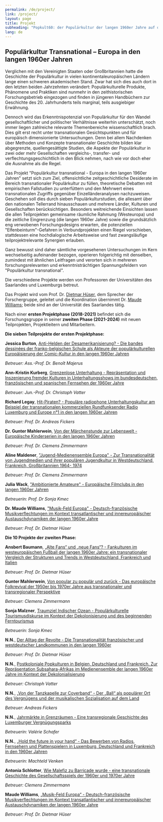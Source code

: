 ```yaml
---
permalink: /de/project/
link: /project/
layout: page
title: Projekt
subheading: "Popkult60: der Populärkultur der langen 1960er Jahre auf der Spur"
lang: de
---
```

## Populärkultur Transnational – Europa in den langen 1960er Jahren
<!-- more -->

Verglichen mit den Vereinigten Staaten oder Großbritannien hatte die Geschichte der Populärkultur in vielen kontinentaleuropäischen Ländern lange einen schweren akademischen Stand. Zwar hat sich dies auch dort in den letzten beiden Jahrzehnten verändert: Populärkulturelle Produkte, Phänomene und Praktiken sind nunmehr in den zeithistorischen Forschungsbetrieb eingezogen und finden in jüngeren Handbüchern zur Geschichte des 20. Jahrhunderts teils marginal, teils ausgiebiger Erwähnung.

Dennoch wird das Erkenntnispotenzial von Populärkultur für den Wandel gesellschaftlicher und politischer Verhältnisse weiterhin unterschätzt, noch immer liegen zahlreiche relevante Themenbereiche wissenschaftlich brach. Dies gilt erst recht unter transnationalen Gesichtspunkten und für europäisch dimensionierte Untersuchungen. Denn bei allem Nachdenken über Methoden und Konzepte transnationaler Geschichte bilden klar abgegrenzte, quellengesättigte Studien, die Aspekte der Populärkultur in zwei oder mehr Gesellschaften vergleichs-, transfer- und verflechtungsgeschichtlich in den Blick nehmen, nach wie vor doch eher die Ausnahme als die Regel.

Das Projekt "Populärkultur transnational - Europa in den langen 1960er Jahren" setzt sich zum Ziel, offensichtliche zeitgeschichtliche Desiderate im Bereich transnationaler Populärkultur zu füllen, theoretische Debatten mit empirischen Fallstudien zu unterfüttern und den Mehrwert eines transnationalen Zugriffs gegenüber Einzelländeranalysen nachzuweisen. Geschehen soll dies durch sieben Populärkulturstudien, die allesamt über den nationalen Tellerrand hinausschauen und mehrere Länder, Kulturen und Gesellschaften berücksichtigen. Besonders weitreichende Einsichten lassen die allen Teilprojekten gemeinsame räumliche Rahmung (Westeuropa) und die zeitliche Eingrenzung (die langen 1960er Jahre) sowie die grundsätzlich eng verwobenen Forschungsdesigns erwarten, die potenziellen "Elfenbeinturm"-Gefahren in Verbundprojekten einen Riegel vorschieben, stattdessen eine hochdialogische Arbeitsweise und fast zwangsläufige teilprojektrelevante Synergien erlauben.

Ganz bewusst sind daher sämtliche vorgesehenen Untersuchungen im Kern wechselseitig aufeinander bezogen, operieren folgerichtig mit denselben, zumindest mit ähnlichen Leitfragen und verorten sich in mehreren forschungsrelevanten und erkenntnisträchtigen Spannungsfeldern von "Populärkultur transnational".

Die verschiedene Projekte werden von Professoren der Universitäten des Saarlandes und Luxemburgs betreut.

Das Projekt wird vom Prof. Dr. [Dietmar Hüser](https://popkult60.eu/people/), dem Sprecher der Forschergruppe, geleitet und die Koordination übernimmt Dr. [Maude Williams](https://popkult60.eu/people/); beide sind an der Universität des Saarlandes tätig.

Nach einer **ersten Projektphase (2018-2021)** befindet sich die Forschungsgruppe in seiner **zweiten Phase (2021-2024)** mit neuen Teilprojekten, Projektleitern und Mitarbeitern.

**Die sieben Teilprojekte der ersten Projektphase:**


**Jessica Burton**, [Anti-Helden der Desamerikanisierung? - Die bandes dessinées der franko-belgischen Schule als Akteure der populärkulturellen Europäisierung der Comic-Kultur in den langen 1960er Jahren](../assets/pdf/burton-de.pdf)


*Betreuer: Ass.-Prof. Dr. Benoît Majerus*


**Ann-Kristin Kurberg**, [Grenzenlose Unterhaltung - Repräsentation und Inszenierung fremder Kulturen in Unterhaltungsshows im bundesdeutschen, französischen und spanischen Fernsehen der 1960er Jahre](../assets/pdf/kurberg-de.pdf)


*Betreuer: Jun.-Prof. Dr. Christoph Vatter*



**Richard Legay**, [Hit-Piraten? - Populäre radiophone Unterhaltungskultur am Beispiel der transnationalen kommerziellen Rundfunksender Radio Luxemburg und Europe n°1 in den langen 1960er Jahren](../assets/pdf/legay-de.pdf)


*Betreuer: Prof. Dr. Andreas Fickers*



**Dr. Gunter Mahlerwein**, [Von der Märchenstunde zur Lebenswelt - Europäische Kinderserien in den langen 1960er Jahren](../assets/pdf/mahlerwein-de.pdf)


*Betreuer: Prof. Dr. Clemens Zimmermann*



**Aline Maldener**, ["Jugend-Medienensemble Europa" - Zur Transnationalität von Jugendmedien und ihrer populären Jugendkultur in Westdeutschland, Frankreich, Großbritannien 1964- 1974](../assets/pdf/maldener-de.pdf)


*Betreuer: Prof. Dr. Clemens Zimmermann*



**Julia Wack**, ["Ambitionierte Amateure" - Europäische Filmclubs in den langen 1960er Jahren](../assets/pdf/wack-de.pdf)


*Betreuerin: Prof. Dr Sonja Kmec*



**Dr. Maude Williams**, ["Musik-Feld Europa" - Deutsch-französische Musikverflechtungen im Kontext transatlantischer und innereuropäischer Austauschdynamiken der langen 1960er Jahre](../assets/pdf/williams-de.pdf)


*Betreuer: Prof. Dr. Dietmar Hüser*


**Die 10 Projekte der zweiten Phase:**



**Ansbert Baumann**, [„Alte Fans“ und „neue Fans“? - Fankulturen im westeuropäischen Fußball der langen 1960er Jahre: ein transnationaler Vergleich der Strukturen und Trends in Westdeutschland, Frankreich und Italien](../assets/pdf/baumann-de.pdf)


*Betreuer: Prof. Dr. Dietmar Hüser*



**Gunter Mahlerwein**, [Von popular zu populär und zurück - Das europäische Folkrevival der 1950er bis 1970er Jahre aus transnationaler und transregionaler Perspektive](../assets/pdf/mahlerwein2-de.pdf)


*Betreuer: Clemens Zimmermann*



**Sonja Malzner**, [Traumziel Indischer Ozean - Populärkulturelle Tourismusdiskurse im Kontext der Dekolonisierung und des beginnenden Ferntourismus](../assets/pdf/malzner-de.pdf)

*Betreuerin: Sonja Kmec*



**N.N.**, [Der Alltag der Revolte - Die Transnationalität französischer und westdeutscher Landkommunen in den langen 1960er](../assets/pdf/nnh-de.pdf)


*Betreuer: Prof. Dr. Dietmar Hüser*



**N.N.**, [Postkoloniale Popkulturen in Belgien, Deutschland und Frankreich. Zur Repräsentation Subsahara-Afrikas im Medienensemble der langen 1960er Jahre im Kontext der Dekolonialisierung](../assets/pdf/nnv-de.pdf)


*Betreuer: Christoph Vatter*



**N.N.**, [„Von der Tanzkapelle zur Coverband“ - Der „Ball“ als populärer Ort des Vergnügens und der musikalischen Sozialisation auf dem Land](../assets/pdf/nnv-de.pdf)


*Betreuer: Andreas Fickers*

**N.N.**, [Jahrmärkte in Grenzräumen - Eine transregionale Geschichte des Luxemburger Vergnügungsparks](../assets/pdf/nnf-de.pdf)


*Betreuerin: Valérie Schafer*



**N.N.**, [„Hold the future in your hand“ - Das Bewerben von Radios, Fernsehern und Plattenspielern in Luxemburg, Deutschland und Frankreich in den 1960er Jahren](../assets/pdf/nnve-de.pdf)


*Betreuerin: Machteld Venken*



**Antonia Schlotter**, [Wie Malefiz zu Barricade wurde - eine transnationale Geschichte des Gesellschaftsspiels der 1960er und 1970er Jahre](../assets/pdf/schlotter-de.pdf)


*Betreuer: Clemens Zimmermann*



**Maude Williams**, [„Musik-Feld Europa“ - Deutsch-französische Musikverflechtungen im Kontext transatlantischer und innereuropäischer Austauschdynamiken der langen 1960er Jahre](../assets/pdf/williams2-de.pdf)


*Betreuer: Prof. Dr. Dietmar Hüser*
